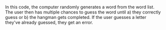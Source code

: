 In this code, the computer randomly generates a word from the word list. The user then has multiple chances to guess the word until a) they correctly guess or b) the hangman gets completed. If the user guesses a letter they've already guessed, they get an error. 
